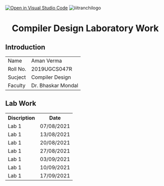 [![Open in Visual Studio Code](https://classroom.github.com/assets/open-in-vscode-f059dc9a6f8d3a56e377f745f24479a46679e63a5d9fe6f495e02850cd0d8118.svg)](https://classroom.github.com/online_ide?assignment_repo_id=6093159&assignment_repo_type=AssignmentRepo)
![iiitranchilogo](https://user-images.githubusercontent.com/72234984/139264380-c6752f2e-6c7c-4c35-a10e-5f05d3021e0d.png)

 <CENTER>  <H1>Compiler Design Laboratory Work</H1>  </CENTER>

<h2>Introduction</h2>
<table style="width:100%">

  <tr>
    <td>Name</td>
    <td>Aman Verma</td>
    
  </tr>
  <tr>
    <td>Roll No.</td>
    <td>2019UGCS047R</td>
  
  </tr> 
  <tr>
    <td>Sucject</td>
    <td>Compiler Design</td>
  
  </tr>
  <tr>
    <td>Faculty</td>
    <td>	Dr. Bhaskar Mondal</td>
  
  </tr>
  
</table>
<h2>Lab Work</h2>
<table>
  <tr>
    <th>Discription</th>
    <th>Date</th>
    
  </tr>
  
  
  <tr>
    <td>Lab 1</td>
    <td>07/08/2021</td>
   
  </tr>
  
  <tr>
    <td>Lab 1</td>
    <td>13/08/2021</td>
 
  </tr>
  
  <tr>
    <td>Lab 1</td>
    <td>20/08/2021</td>
    
  </tr>
  
  <tr>
    <td>Lab 1</td>
    <td>27/08/2021</td>

  </tr>
  
  <tr>
    <td>Lab 1</td>
    <td>03/09/2021</td>

  </tr>
  <tr>
    <td>Lab 1</td>
    <td>10/09/2021	</td>
 
  </tr>
  <tr>
    <td>Lab 1</td>
    <td>17/09/2021</td>
    
  </tr>
 
</table>

